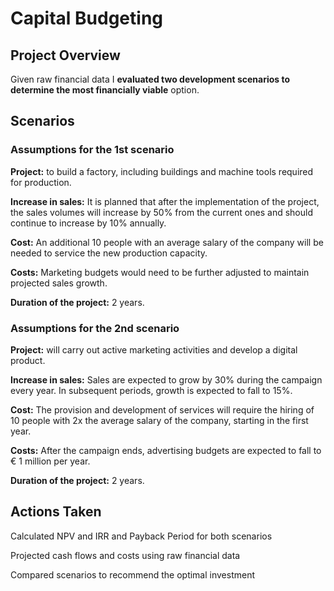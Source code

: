 # Capital Budgeting
## Project Overview

Given raw financial data I **evaluated two development scenarios to determine the most financially viable** option.

## Scenarios

### Assumptions for the 1st scenario

**Project:** to build a factory, including buildings and machine tools required for production.

**Increase in sales:** It is planned that after the implementation of the project, the sales volumes will increase by 50% from the current ones and should continue to increase by 10% annually.

**Cost:** An additional 10 people with an average salary of the company will be needed to service the new production capacity.

**Costs:** Marketing budgets would need to be further adjusted to maintain projected sales growth.

**Duration of the project:** 2 years.



### Assumptions for the 2nd scenario

**Project:** will carry out active marketing activities and develop a digital product.

**Increase in sales:** Sales are expected to grow by 30% during the campaign every year. In subsequent periods, growth is expected to fall to 15%.

**Cost:** The provision and development of services will require the hiring of 10 people with 2x the average salary of the company, starting in the first year.

**Costs:** After the campaign ends, advertising budgets are expected to fall to € 1 million per year.

**Duration of the project:** 2 years.

## Actions Taken

Calculated NPV and IRR and Payback Period for both scenarios

Projected cash flows and costs using raw financial data

Compared scenarios to recommend the optimal investment
